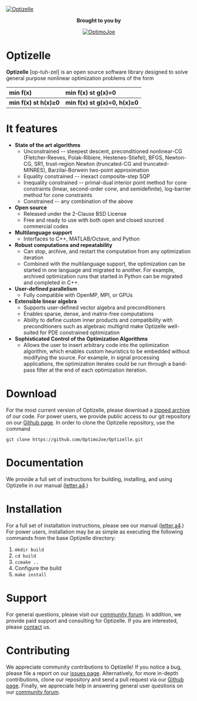 [![Optizelle](http://www.optimojoe.com/img/optizelle-gh.jpg "Optizelle")](http://www.optimojoe.com/products/optizelle)

<div align="center">
<p><strong>Brought to you by</strong></p>
<a href="http://www.optimojoe.com"><img src="http://www.optimojoe.com/img/optimojoe-gh.jpg" alt="OptimoJoe" ></a>
</div>


# Optizelle 

**Optizelle** [op-tuh-zel] is an open source software library designed to solve general purpose nonlinear optimization problems of the form

| min f(x) | min f(x) st g(x)=0 |
|:-----------|:--------------------------------------------------|
| **min f(x) st h(x)&ge;0** | **min f(x) st g(x)=0, h(x)&ge;0**  |


# It features
* **State of the art algorithms**
    * Unconstrained -- steepest descent, preconditioned nonlinear-CG (Fletcher-Reeves, Polak-Ribiere, Hestenes-Stiefel), BFGS, Newton-CG, SR1, trust-region Newton (truncated-CG and truncated-MINRES), Barzilai-Borwein two-point approximation
    * Equality constrained -- inexact composite-step SQP
    * Inequality constrained -- primal-dual interior point method for cone constraints (linear, second-order cone, and semidefinite), log-barrier method for cone constraints
    * Constrained -- any combination of the above
* **Open source**
    * Released under the 2-Clause BSD License
    * Free and ready to use with both open and closed sourced commercial codes
* **Multilanguage support**
    * Interfaces to C++, MATLAB/Octave, and Python
* **Robust computations and repeatability**
    * Can stop, archive, and restart the computation from any optimization iteration
    * Combined with the multilanguage support, the optimization can be started in one language and migrated to another.  For example, archived optimization runs that started in Python can be migrated and completed in C++.
* **User-defined parallelism**
    * Fully compatible with OpenMP, MPI, or GPUs
* **Extensible linear algebra**
    * Supports user-defined vector algebra and preconditioners
    * Enables sparse, dense, and matrix-free computations
    * Ability to define custom inner products and compatibility with preconditioners such as algebraic multigrid make Optizelle well-suited for PDE constrained optimization
* **Sophisticated Control of the Optimization Algorithms**
    * Allows the user to insert arbitrary code into the optimization algorithm, which enables custom heuristics to be embedded without modifying the source.  For example, in signal processing applications, the optimization iterates could be run through a band-pass filter at the end of each optimization iteration.

# Download

For the most current version of Optizelle, please download a [zipped archive](https://github.com/OptimoJoe/Optizelle/archive/master.zip) of our code.  For power users, we provide public access to our git repository on our [Github page](https://github.com/OptimoJoe/Optizelle).  In order to clone the Optizelle repository, use the command

```
git clone https://github.com/OptimoJoe/Optizelle.git
```

# Documentation

We provide a full set of instructions for building, installing, and using Optizelle in our manual ([letter](http://www.optimojoe.com/uploads/reports/Optizelle-1.1.2-letter.pdf),[a4](http://www.optimojoe.com/uploads/reports/Optizelle-1.1.2-a4.pdf).)

# Installation

For a full set of installation instructions, please see our manual ([letter](http://www.optimojoe.com/uploads/reports/Optizelle-1.1.2-letter.pdf),[a4](http://www.optimojoe.com/uploads/reports/Optizelle-1.1.2-a4.pdf).)  For power users, installation may be as simple as executing the following commands from the base Optizelle directory:

1. `mkdir build`
1. `cd build`
1. `ccmake ..`
1. Configure the build
1. `make install`

# Support

For general questions, please visit our [community forum](http://forum.optimojoe.com).  In addition, we provide paid support and consulting for Optizelle. If you are interested, please [contact](http://www.optimojoe.com/contact/) us.

# Contributing

We appreciate community contributions to Optizelle!  If you notice a bug, please file a report on our [issues page](https://github.com/OptimoJoe/Optizelle/issues).  Alternatively, for more in-depth contributions, clone our repository and send a pull request via our [Github page](https://github.com/OptimoJoe/Optizelle).  Finally, we appreciate help in answering general user questions on our [community forum](http://forum.optimojoe.com).
